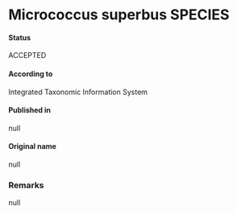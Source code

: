 Micrococcus superbus SPECIES
=======

#### Status
ACCEPTED

#### According to
Integrated Taxonomic Information System

#### Published in
null

#### Original name
null

### Remarks
null